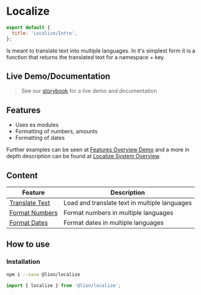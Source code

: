 [//]: # 'AUTO INSERT HEADER PREPUBLISH'

# Localize

```js script
export default {
  title: 'Localize/Intro',
};
```

Is meant to translate text into multiple languages.
In it's simplest form it is a function that returns the translated text for a namespace + key.

## Live Demo/Documentation

> See our [storybook](http://lion-web-components.netlify.com/?path=/docs/localize--page) for a live demo and documentation

## Features

- Uses es modules
- Formatting of numbers, amounts
- Formatting of dates

Further examples can be seen at [Features Overview Demo](?path=/docs/localize-features-overview--as-function) and a more in depth description can be found at [Localize System Overview](?path=/docs/localize-system-overview--page).

## Content

| Feature                                                               | Description                                   |
| --------------------------------------------------------------------- | --------------------------------------------- |
| [Translate Text](?path=/docs/localize-features-overview--as-function) | Load and translate text in multiple languages |
| [Format Numbers](?path=/docs/localize-numbers--formatting)            | Format numbers in multiple languages          |
| [Format Dates](?path=/docs/localize-dates--formatting)                | Format dates in multiple languages            |

## How to use

### Installation

```bash
npm i --save @lion/localize
```

```js
import { localize } from '@lion/localize';
```
